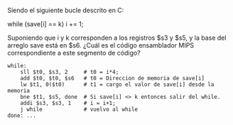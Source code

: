 Siendo el siguiente bucle descrito en C:  

while (save[i] == k) i += 1;  

Suponiendo que i y k corresponden a los registros $s3 y $s5, y la base del arreglo save está en $s6. ¿Cuál es el código ensamblador MIPS correspondiente a este segmento de código?  

```
while: 
    sll $t0, $s3, 2     # t0 = i*4;
    add $t0, $t0, $s6   # t0 = Direccion de memoria de save[i]
    lw $t1, 0($t0)      # t1 = cargo el valor de save[i] desde la memoria
    bne $t1, $s5, done  # Si save[i] <> k entonces salir del while.
    addi $s3, $s3, 1    # i = i+1;
    j while             # vuelvo al while
done: ... 
```

